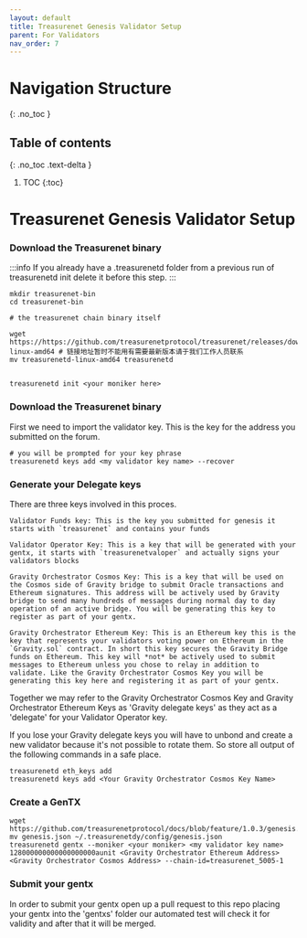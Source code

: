 ```yaml
---
layout: default
title: Treasurenet Genesis Validator Setup
parent: For Validators
nav_order: 7
---
```

# Navigation Structure
{: .no_toc }

## Table of contents
{: .no_toc .text-delta }

1. TOC
{:toc}



# Treasurenet Genesis Validator Setup

### Download the Treasurenet binary

:::info
If you already have a .treasurenetd folder from a previous run of treasurenetd init delete it before this step.
:::

```shell
mkdir treasurenet-bin
cd treasurenet-bin

# the treasurenet chain binary itself

wget https://https://github.com/treasurenetprotocol/treasurenet/releases/download/v1.0.0/treasurenetd-linux-amd64 # 链接地址暂时不能用有需要最新版本请于我们工作人员联系
mv treasurenetd-linux-amd64 treasurenetd


treasurenetd init <your moniker here>
```

### Download the Treasurenet binary

First we need to import the validator key. This is the key for the address you submitted on the forum.


```shell
# you will be prompted for your key phrase
treasurenetd keys add <my validator key name> --recover
```

### Generate your Delegate keys

There are three keys involved in this proces.

```shell
Validator Funds key: This is the key you submitted for genesis it starts with `treasurenet` and contains your funds

Validator Operator Key: This is a key that will be generated with your gentx, it starts with `treasurenetvaloper` and actually signs your validators blocks

Gravity Orchestrator Cosmos Key: This is a key that will be used on the Cosmos side of Gravity bridge to submit Oracle transactions and Ethereum signatures. This address will be actively used by Gravity bridge to send many hundreds of messages during normal day to day operation of an active bridge. You will be generating this key to register as part of your gentx.

Gravity Orchestrator Ethereum Key: This is an Ethereum key this is the key that represents your validators voting power on Ethereum in the `Gravity.sol` contract. In short this key secures the Gravity Bridge funds on Ethereum. This key will *not* be actively used to submit messages to Ethereum unless you chose to relay in addition to validate. Like the Gravity Orchestrator Cosmos Key you will be generating this key here and registering it as part of your gentx.

```

Together we may refer to the Gravity Orchestrator Cosmos Key and Gravity Orchestrator Ethereum Keys as 'Gravity delegate keys' as they act as a 'delegate' for your Validator Operator key.

If you lose your Gravity delegate keys you will have to unbond and create a new validator because it's not possible to rotate them. So store all output of the following commands in a safe place.

```shell
treasurenetd eth_keys add
treasurenetd keys add <Your Gravity Orchestrator Cosmos Key Name>
```

### Create a GenTX

```shell
wget https://github.com/treasurenetprotocol/docs/blob/feature/1.0.3/genesis.json
mv genesis.json ~/.treasurenetdy/config/genesis.json
treasurenetd gentx --moniker <your moniker> <my validator key name> 128000000000000000000aunit <Gravity Orchestrator Ethereum Address> <Gravity Orchestrator Cosmos Address> --chain-id=treasurenet_5005-1
```

### Submit your gentx

In order to submit your gentx open up a pull request to this repo placing your gentx into the 'gentxs' folder our automated test will check it for validity and after that it will be merged.